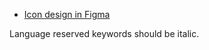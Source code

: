 - [Icon design in Figma](https://www.figma.com/file/JVCY3qeWGMMbNTczHdBMaz/Lasik-theme-icon?type=design&node-id=0%3A1&mode=design&t=NejVzx5YKrhM812j-1)

Language reserved keywords should be italic.